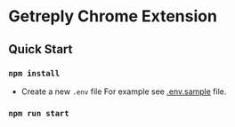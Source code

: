 # Getreply Chrome Extension

## Quick Start

### `npm install`

- Create a new `.env` file For example see [.env.sample](.env.sample) file.

### `npm run start`
